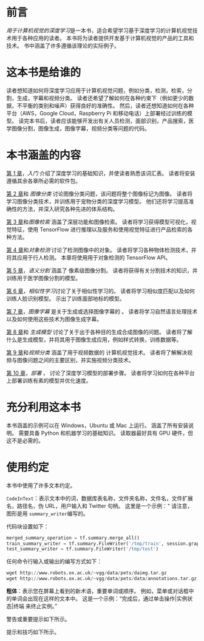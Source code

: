 # 前言

*用于计算机视觉的深度学习*是一本书，适合希望学习基于深度学习的计算机视觉技术用于各种应用的读者。 本书将为读者提供开发基于计算机视觉的产品的工具和技术。 书中涵盖了许多遵循该理论的实际例子。

# 这本书是给谁的

读者想知道如何将深度学习应用于计算机视觉问题，例如分类，检测，检索，分割，生成，字幕和视频分类。 读者还希望了解如何在各种约束下（例如更少的数据，不平衡的类别和噪声）获得良好的准确性。 然后，读者还想知道如何在各种平台（AWS，Google Cloud，Raspberry Pi 和移动电话）上部署经过训练的模型。 读完本书后，读者应该能够开发出有关人员检测，面部识别，产品搜索，医学图像分割，图像生成，图像字幕，视频分类等问题的代码。

# 本书涵盖的内容

[第 1 章](../Text/01.html)，*入门* 介绍了深度学习的基础知识，并使读者熟悉该词汇表。 读者将安装遵循其余各章所必需的软件包。 

[第 2 章](../Text/02.html)和 *图像分类* 讨论图像分类问题，该问题将整个图像标记为图像。 读者将学习图像分类技术，并训练用于宠物分类的深度学习模型。 他们还将学习提高准确性的方法，并深入研究各种先进的体系结构。

[第 3 章](../Text/03.html)和*图像检索* 涵盖了深层功能和图像检索。 读者将学习获得模型可视化，视觉特征，使用 TensorFlow 进行推理以及服务和使用视觉特征进行产品检索的各种方法。

[第 4 章](../Text/04.html)和*对象检测* 讨论了检测图像中的对象。 读者将学习各种物体检测技术，并将其应用于行人检测。 本章将使用用于对象检测的 TensorFlow API。

[第 5 章](../Text/05.html)，*语义分割* 涵盖了 像素级图像分割。 读者将获得有关分割技术的知识，并训练用于医学图像分割的模型。

[第 6 章](../Text/06.html)，*相似性学习*讨论了关于相似性学习的。 读者将学习相似度匹配以及如何训练人脸识别模型。 示出了训练面部地标的模型。

[第 7 章](../Text/07.html)，*图像字幕* 是关于生成或选择图像字幕的 。 读者将学习自然语言处理技术以及如何使用这些技术为图像生成字幕。

[第 8 章](../Text/08.html)和 *生成模型* 讨论了关于出于各种目的生成合成图像的问题。 读者将了解什么是生成模型，并将其用于图像生成应用，例如样式转换，训练数据等。

[第 9 章](../Text/09.html)和*视频分类* 涵盖了用于视频数据的 计算机视觉技术。 读者将了解解决视频与图像问题之间的主要区别，并实施视频分类技术。

[第 10 章](../Text/10.html)，*部署* ， 讨论了深度学习模型的部署步骤。 读者将学习如何在各种平台上部署训练有素的模型并优化速度。

# 充分利用这本书

本书涵盖的示例可以在 Windows，Ubuntu 或 Mac 上运行。 涵盖了所有安装说明。 需要具备 Python 和机器学习的基础知识。 读取器最好具有 GPU 硬件，但这不是必需的。

# 使用约定

本书中使用了许多文本约定。

`CodeInText`：表示文本中的词，数据库表名称，文件夹名称，文件名，文件扩展名，路径名，伪 URL，用户输入和 Twitter 句柄。 这里是一个示例：“ 请注意，图形是用 `summary_writer`编写的。

代码块设置如下：

```py
merged_summary_operation = tf.summary.merge_all()
train_summary_writer = tf.summary.FileWriter('/tmp/train', session.graph)
test_summary_writer = tf.summary.FileWriter('/tmp/test')
```

任何命令行输入或输出的编写方式如下：

```py
wget http://www.robots.ox.ac.uk/~vgg/data/pets/daimg.tar.gz
wget http://www.robots.ox.ac.uk/~vgg/data/pets/data/annotations.tar.gz
```

**粗体**：表示您在屏幕上看到的新术语，重要单词或顺序。 例如，菜单或对话框中的单词会出现在这样的文本中。 这是一个示例：“完成后，通过单击操作|实例状态|终端 来终止实例。”

警告或重要提示如下所示。

提示和技巧如下所示。

